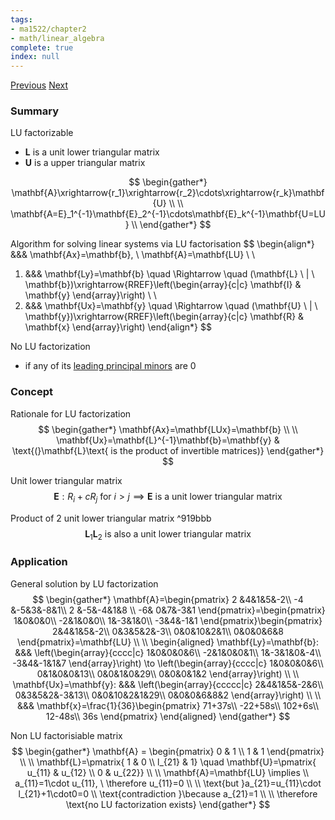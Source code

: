 ```yaml
---
tags:
- ma1522/chapter2
- math/linear_algebra
complete: true
index: null
---
```

[Previous](/labyrinth/notes/math/ma1522/elementary_matrices)   [Next](/labyrinth/notes/math/ma1522/determinants)

### Summary
LU factorizable
- $\mathbf{L}$ is a unit lower triangular matrix
- $\mathbf{U}$ is a upper triangular matrix

$$
\begin{gather*}
\mathbf{A}\xrightarrow{r_1}\xrightarrow{r_2}\cdots\xrightarrow{r_k}\mathbf{U} \\
\\
\mathbf{A=E}_1^{-1}\mathbf{E}_2^{-1}\cdots\mathbf{E}_k^{-1}\mathbf{U=LU} \\
\end{gather*}
$$

Algorithm for solving linear systems via LU factorisation
$$
\begin{align*}
&&& \mathbf{Ax}=\mathbf{b}, \ \mathbf{A}=\mathbf{LU} \\
\\
1) &&& \mathbf{Ly}=\mathbf{b} \quad \Rightarrow \quad (\mathbf{L} \ | \ \mathbf{b})\xrightarrow{RREF}\left(\begin{array}{c|c} \mathbf{I} & \mathbf{y} \end{array}\right) \\
\\
2) &&& \mathbf{Ux}=\mathbf{y} \quad \Rightarrow \quad (\mathbf{U} \ | \ \mathbf{y})\xrightarrow{RREF}\left(\begin{array}{c|c} \mathbf{R} & \mathbf{x} \end{array}\right)
\end{align*}
$$

No LU factorization
- if any of its [leading principal minors](/labyrinth/notes/math/ma1522/matrix_minor) are 0 

### Concept
Rationale for LU factorization
$$
\begin{gather*}
\mathbf{Ax}=\mathbf{LUx}=\mathbf{b} \\
\\
\mathbf{Ux}=\mathbf{L}^{-1}\mathbf{b}=\mathbf{y} & \text{(}\mathbf{L}\text{ is the product of invertible matrices)}
\end{gather*}
$$

Unit lower triangular matrix
$$
\mathbf{E}: R_i+cR_j\text{ for }i>j\implies\mathbf{E}\text{ is a unit lower triangular matrix}
$$

Product of 2 unit lower triangular matrix ^919bbb
$$
\mathbf{L}_{1}\mathbf{L}_{2}\text{ is also a unit lower triangular matrix}
$$

### Application
General solution by LU factorization
$$
\begin{gather*}
\mathbf{A}=\begin{pmatrix} 2 &4&1&5&-2\\ -4 &-5&3&-8&1\\ 2 &-5&-4&1&8 \\ -6& 0&7&-3&1 \end{pmatrix}=\begin{pmatrix} 1&0&0&0\\ -2&1&0&0\\ 1&-3&1&0\\ -3&4&-1&1 \end{pmatrix}\begin{pmatrix} 2&4&1&5&-2\\ 0&3&5&2&-3\\ 0&0&10&2&1\\ 0&0&0&6&8 \end{pmatrix}=\mathbf{LU} \\
\\
\begin{aligned}
\mathbf{Ly}=\mathbf{b}: &&& \left(\begin{array}{cccc|c} 1&0&0&0&6\\ -2&1&0&0&1\\ 1&-3&1&0&-4\\ -3&4&-1&1&7 \end{array}\right) \to \left(\begin{array}{cccc|c} 1&0&0&0&6\\ 0&1&0&0&13\\ 0&0&1&0&29\\ 0&0&0&1&2 \end{array}\right) \\
\\
\mathbf{Ux}=\mathbf{y}: &&& \left(\begin{array}{ccccc|c} 2&4&1&5&-2&6\\ 0&3&5&2&-3&13\\ 0&0&10&2&1&29\\ 0&0&0&6&8&2 \end{array}\right) \\
\\
&&& \mathbf{x}=\frac{1}{36}\begin{pmatrix} 71+37s\\ -22+58s\\ 102+6s\\ 12-48s\\ 36s \end{pmatrix}
\end{aligned}
\end{gather*}
$$

Non LU factorisiable matrix
$$
\begin{gather*}
\mathbf{A} = \begin{pmatrix}
0 & 1 \\
1 & 1
\end{pmatrix} \\
\\
\mathbf{L}=\pmatrix{ 1 & 0 \\ l_{21} & 1} \quad \mathbf{U}=\pmatrix{ u_{11} & u_{12} \\ 0 & u_{22}} \\
\\
\mathbf{A}=\mathbf{LU} \implies \\
a_{11}=1\cdot u_{11}, \ \therefore u_{11}=0 \\
\\
\text{but }a_{21}=u_{11}\cdot l_{21}+1\cdot0=0 \\
\text{contradiction }\because a_{21}=1 \\
\\
\therefore \text{no LU factorization exists}
\end{gather*}
$$
